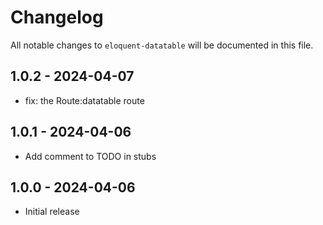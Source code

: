 # Changelog

All notable changes to `eloquent-datatable` will be documented in this file.

## 1.0.2 - 2024-04-07
- fix: the Route:datatable route

## 1.0.1 - 2024-04-06

- Add comment to TODO in stubs

## 1.0.0 - 2024-04-06   

- Initial release
